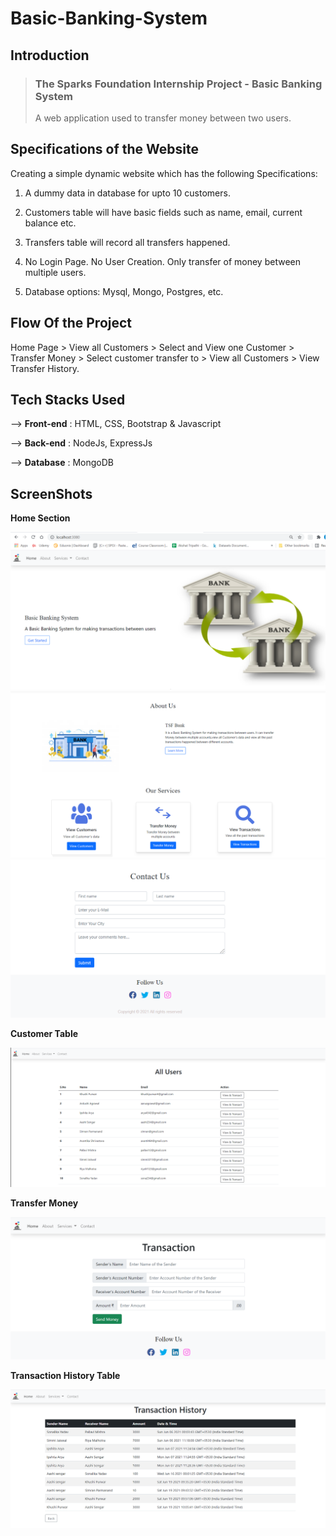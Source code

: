 
# Basic-Banking-System

## Introduction
>  ### The Sparks Foundation Internship Project - Basic Banking System
> A web application used to transfer money between two users.

## Specifications of the Website

Creating a simple dynamic website which has the following Specifications:

1. A dummy data in database for upto 10
customers. 

2. Customers table will have basic fields such as name, email,
current balance etc. 

3. Transfers table will record all transfers
happened.

4. No Login Page. No User Creation. Only transfer of money between multiple users.

5. Database options: Mysql, Mongo, Postgres, etc.
## Flow Of the Project 

Home Page > View all Customers > Select and View one Customer > Transfer Money > Select customer transfer to > View all Customers > View Transfer History.

## Tech Stacks Used

--> **Front-end** : HTML, CSS, Bootstrap & Javascript

--> **Back-end** : NodeJs, ExpressJs

--> **Database** : MongoDB

## ScreenShots

 **Home Section**
 
<img src="https://github.com/khushi-purwar/Banking-sytem/blob/master/Screenshots/ss1.png" />
<img src="https://github.com/khushi-purwar/Banking-sytem/blob/master/Screenshots/ss2.png" />
<img src="https://github.com/khushi-purwar/Banking-sytem/blob/master/Screenshots/ss3.png" />

 **Customer Table**
 
<img src="https://github.com/khushi-purwar/Banking-sytem/blob/master/Screenshots/ss4.png"/>

**Transfer Money**

<img src="https://github.com/khushi-purwar/Banking-sytem/blob/master/Screenshots/ss6.png"/>

**Transaction History Table**

<img src="https://github.com/khushi-purwar/Banking-sytem/blob/master/Screenshots/ss7.png"/>
